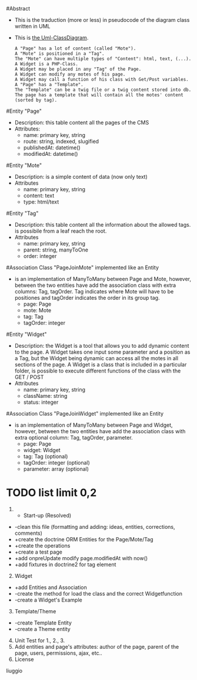 #Abstract
* This is the traduction (more or less) in pseudocode of the diagram class written in UML
* This is [the Uml-ClassDiagram](https://github.com/liuggio/xwc-sandbox/blob/master/ClassDiagram.gif "Class Diagram").

      A "Page" has a lot of content (called "Mote").
      A "Mote" is positioned in a "Tag".
      The "Mote" can have multiple types of "Content": html, text, (...).
      A Widget is a PHP-Class.
      A Widget may be placed in any "Tag" of the Page.
      A Widget can modify any motes of his page.
      A Widget may call a function of his class with Get/Post variables.
      A "Page" has a "Template".
      The "Template" can be a twig file or a twig content stored into db.
      The page has a template that will contain all the motes' content (sorted by tag).
 
#Entity "Page"
 * Description: this table content all the pages of the CMS 
 * Attributes:
   * name: primary key, string
   * route: string, indexed, slugified
   * publishedAt: datetime()
   * modifiedAt: datetime()

#Entity "Mote"
 * Description: is a simple content of data (now only text)
 * Attributes
   * name: primary key, string 
   * content: text
   * type: html/text

#Entity "Tag"
 * Description: this table content all the information about the allowed tags. is possibile from a leaf reach the root.
 * Attributes
   * name: primary key, string
   * parent: string, manyToOne
   * order: integer

#Association Class "PageJoinMote" implemented like an Entity
 * is an implementation of ManyToMany between Page and Mote, however, 
between the two entities have add the association class with extra columns: Tag, tagOrder. 
Tag indicates where Mote will have to be positiones and tagOrder indicates the order in its group tag.
   * page: Page
   * mote: Mote
   * tag: Tag
   * tagOrder: integer

#Entity "Widget"
 * Description: the Widget is a tool that allows you to add dynamic content to the page.
A Widget takes one input some parameter and a position as a Tag, but the Widget being dynamic can access all the motes in all sections of the page.
A Widget is a class that is included in a particular folder, is possible to execute different functions of the class with the GET / POST 
 * Attributes
   * name: primary key, string
   * className: string
   * status: integer

#Association Class "PageJoinWidget" implemented like an Entity
 * is an implementation of ManyToMany between Page and Widget, however, between the two entities have add the association class with extra optional column: Tag, tagOrder, parameter.
   * page: Page
   * widget: Widget
   * tag: Tag (optional)
   * tagOrder: integer (optional)
   * parameter: array (optional)
      
# TODO list limit 0,2
 1. + Start-up (Resolved)
   * -clean this file (formatting and adding: ideas, entities, corrections, comments)  
   * +create the doctrine ORM Entities for the Page/Mote/Tag
   * +create the operations
   * +create a test page
   * +add onpreUpdate modify page.modifiedAt with now()
   * +add fixtures in doctrine2 for tag element
 2. Widget
   * +add Entities and Association
   * -create the method for load the class and the correct Widgetfunction
   * -create a Widget's Example
 3. Template/Theme
   * -create Template Entity
   * -create a Theme entity
 4. Unit Test for 1., 2., 3.
 5. Add entities and page's attributes: author of the page, parent of the page, users, permissions, ajax, etc..
 6. License
 
 
 
 

 liuggio